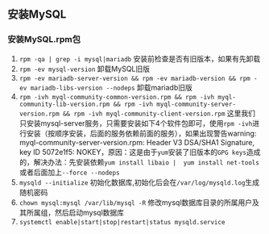 ## 安装MySQL
### 安装MySQL.rpm包
1. ``rpm -qa | grep -i mysql|mariadb`` 安装前检查是否有旧版本，如果有先卸载
2. ``rpm -ev mysql-version`` 卸载MySQL旧版
3. ``rpm -ev mariadb-server-version && rpm -ev mariadb-version && rpm -ev mariadb-libs-version --nodeps`` 卸载mariadb旧版
4. ``rpm -ivh myql-community-common-version.rpm && rpm -ivh myql-community-lib-version.rpm && rpm -ivh myql-community-server-version.rpm && rpm -ivh myql-community-client-version.rpm`` 这里我们只安装mysql-server服务，只需要安装如下4个软件包即可，使用``rpm -ivh``进行安装（按顺序安装，后面的服务依赖前面的服务），如果出现警告warning: myql-community-server-version.rpm: Header V3 DSA/SHA1 Signature, key ID 5072e1f5: NOKEY，原因：这是由于``yum``安装了旧版本的``GPG keys``造成的，解决办法：先安装依赖``yum install libaio | 
yum install net-tools``或者后面加上``--force --nodeps``
5. ``mysqld --initialize`` 初始化数据库,初始化后会在``/var/log/mysqld.log``生成随机密码
6. ``chown mysql:mysql /var/lib/mysql -R`` 修改mysql数据库目录的所属用户及其所属组，然后启动mysql数据库
7. ``systemctl enable|start|stop|restart|status mysqld.service``
